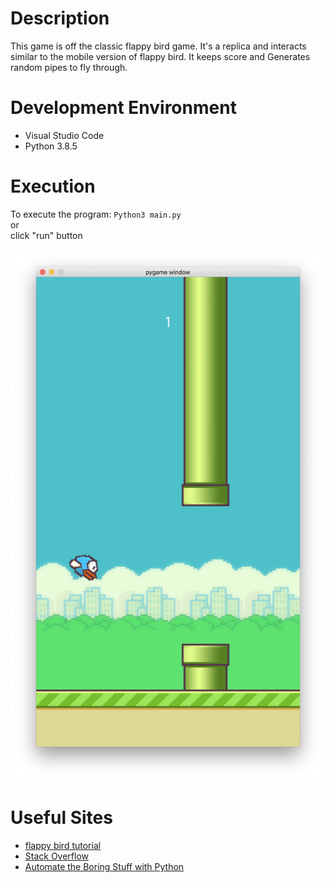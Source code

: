 # Description
This game is off the classic flappy bird game. It's a replica and interacts similar to the mobile version of flappy bird. It keeps score and Generates random pipes to fly through.

# Development Environment
* Visual Studio Code
* Python 3.8.5

# Execution
To execute the program: `Python3 main.py`
<br />
or
<br />
click "run" button

![alt text](program_running.png)

# Useful Sites
* [flappy bird tutorial](https://youtu.be/UZg49z76cLw)
* [Stack Overflow](https://stackoverflow.com)
* [Automate the Boring Stuff with Python](https://automatetheboringstuff.com/2e/chapter9/)